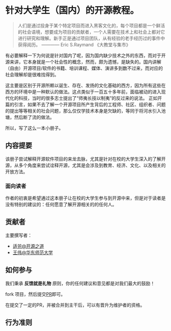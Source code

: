 # 针对大学生（国内）的开源教程。

> 人们是通过投身于某个特定项目而进入黑客文化的，每个项目都是一个鲜活的社会语境，想要成为项目的贡献者，一个人需要在技术上和社会上都对它进行研究和理解。新手正是通过项目团队，从有经验的老手经历过的事件中获得阅历。
>                               ———— Eric S.Raymand 《大教堂与集市》

有必要解释一下为何说是针对国内了呢，因为国内缺少技术之外的东西，而对于开源来讲，它本身就是一个社会性的概念，然而，颇为遗憾，是缺失的。国内讲解（自由）开源项目/软件的书籍、培训课程、媒体、演讲多到数不过来，而对应的社会理解却是很难找得到。

这主要是区别于开源所赖以诞生、存在、发扬的文化基础的西方，因为所有这些在西方的环境中是一种默认的做法。这点类似于一百五十多年前，面临被动的进入现代化的科技，当时的很多志士提出了“师夷长技以制夷”的反过来的说法。 正如开篇的引言，如果不去了解一个开源项目所产生背后的工程师、社区、组织者、问题的提出等等相关的社会问题，那么仅仅学技术本身是欠缺的，等同于将河水引入池塘，然后断了流的做法。

所以，写了这么一本小册子。

## 内容提要

该册子尝试解释开源软件项目的来龙去脉，尤其是针对在校的大学生深入的了解开源，从多个角度来尝试诠释开源，尤其是会涉及到教育、经济、文化、以及相关的开放方法。

### 面向读者

作者的初衷是希望通过这本册子让在校的大学生参与到开源中来，但是对于读者是没有特别的建议的：任何愿意了解开源相关的的任何人。

## 贡献者

主要撰写者：
 *  [适兕@开源之道](https://github.com/lijiangsheng1)
 *  [王伟@华东师范大学](https://github.com/willtongji)

## 如何参与

我们秉承 **反馈就是礼物** 原则，你的任何建议和意见都是对我们最大的鼓励！

fork 项目，然后提交[PR](https://github.com/kaiyuanshe/open_source_trainning_undergraduate/compare)即可。



在提交了一定的PR，并被合并到主干后，可以有晋升为维护者的资格。

## 行为准则

